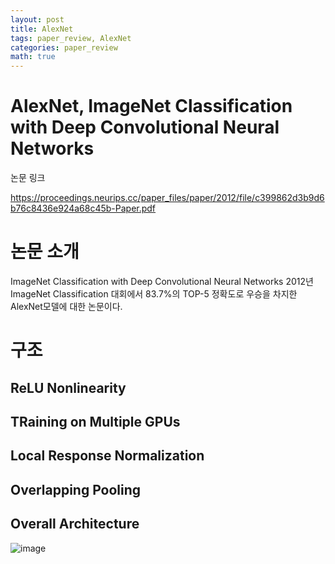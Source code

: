 ```yaml
---
layout: post
title: AlexNet
tags: paper_review, AlexNet
categories: paper_review
math: true
---
```

# AlexNet, ImageNet Classification with Deep Convolutional Neural Networks
 논문 링크
 
<https://proceedings.neurips.cc/paper_files/paper/2012/file/c399862d3b9d6b76c8436e924a68c45b-Paper.pdf>

# 논문 소개

ImageNet Classification with Deep Convolutional Neural Networks
2012년 ImageNet Classification 대회에서 83.7%의 TOP-5 정확도로 우승을 차지한 AlexNet모델에 대한 논문이다.

# 구조

## ReLU Nonlinearity

## TRaining on Multiple GPUs

## Local Response Normalization

## Overlapping Pooling

## Overall Architecture
![image](https://github.com/gndldl/gndldl.github.io/assets/88420734/c40048ea-87a7-4e9c-a72c-536ad89f42ea)
